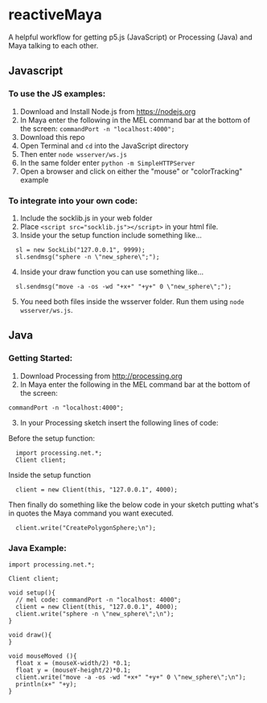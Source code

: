 # reactiveMaya
A helpful  workflow for getting p5.js (JavaScript) or Processing (Java) and Maya talking to each other.

## Javascript

### To use the JS examples:
1. Download and Install Node.js from <https://nodejs.org>
1. In Maya enter the following in the MEL command bar at the bottom of the screen: `commandPort -n "localhost:4000";`
1. Download this repo
1. Open Terminal and `cd` into the JavaScript directory
1. Then enter `node wsserver/ws.js`
1. In the same folder enter `python -m SimpleHTTPServer`
1. Open a browser and click on either the "mouse" or "colorTracking" example

### To integrate into your own code:
1. Include the socklib.js in your web folder
2. Place `<script src="socklib.js"></script>` in your html file.
3. Inside your the setup function include something like...
```
  sl = new SockLib("127.0.0.1", 9999);
  sl.sendmsg("sphere -n \"new_sphere\";");
```
4. Inside your draw function you can use something like...
```
  sl.sendmsg("move -a -os -wd "+x+" "+y+" 0 \"new_sphere\";");
```
5. You need both files inside the wsserver folder. Run them using `node wsserver/ws.js`.

## Java

### Getting Started:
1. Download Processing from http://processing.org
2. In Maya enter the following in the MEL command bar at the bottom of the screen:
```
commandPort -n "localhost:4000";
```
3. In your Processing sketch insert the following lines of code:

  Before the setup function:
  ```
    import processing.net.*;
    Client client;
  ```
  Inside the setup function
  ```
    client = new Client(this, "127.0.0.1", 4000);
  ```
  Then finally do something like the below code in your sketch putting what's in quotes the Maya command you want executed.
  ```
    client.write("CreatePolygonSphere;\n");
  ```

### Java Example:
```
import processing.net.*;

Client client;

void setup(){
  // mel code: commandPort -n "localhost: 4000";
  client = new Client(this, "127.0.0.1", 4000);
  client.write("sphere -n \"new_sphere\";\n");
}

void draw(){
}

void mouseMoved (){
  float x = (mouseX-width/2) *0.1;
  float y = (mouseY-height/2)*0.1;
  client.write("move -a -os -wd "+x+" "+y+" 0 \"new_sphere\";\n");
  println(x+" "+y);
}
```
